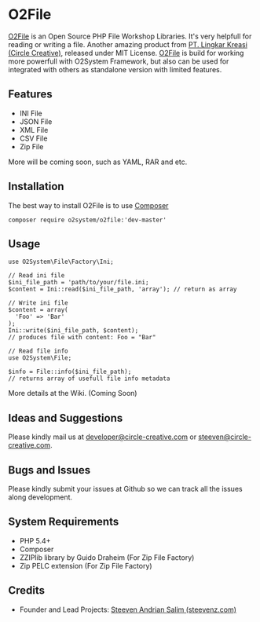 O2File
=====
[O2File][2] is an Open Source PHP File Workshop Libraries. It's very helpfull for reading or writing a file. 
Another amazing product from [PT. Lingkar Kreasi (Circle Creative)][1], released under MIT License.
[O2File][2] is build for working more powerfull with O2System Framework, but also can be used for integrated with others as standalone version with limited features.

Features
--------
- INI File
- JSON File
- XML File
- CSV File
- Zip File

More will be coming soon, such as YAML, RAR and etc.

Installation
------------
The best way to install O2File is to use [Composer][8]
```
composer require o2system/o2file:'dev-master'
```

Usage
-----
```
use O2System\File\Factory\Ini;

// Read ini file
$ini_file_path = 'path/to/your/file.ini;
$content = Ini::read($ini_file_path, 'array'); // return as array

// Write ini file
$content = array(
  'Foo' => 'Bar'
);
Ini::write($ini_file_path, $content);
// produces file with content: Foo = "Bar"

// Read file info
use O2System\File;

$info = File::info($ini_file_path);
// returns array of usefull file info metadata
```

More details at the Wiki. (Coming Soon)

Ideas and Suggestions
---------------------
Please kindly mail us at [developer@circle-creative.com][5] or [steeven@circle-creative.com][6].

Bugs and Issues
---------------
Please kindly submit your issues at Github so we can track all the issues along development.

System Requirements
-------------------
- PHP 5.4+
- Composer
- ZZIPlib library by Guido Draheim (For Zip File Factory)
- Zip PELC extension (For Zip File Factory)

Credits
-------
* Founder and Lead Projects: [Steeven Andrian Salim (steevenz.com)][4]

[1]: http://www.circle-creative.com
[2]: http://www.circle-creative.com/products/o2file
[3]: http://www.unirest.io
[4]: http://www.steevenz.com
[5]: mailto:developer@circle-creative.com
[6]: mailto:steeven@circle-creative.com
[7]: https://packagist.org/packages/o2system/o2file
[8]: https://getcomposer.org
